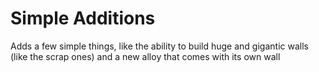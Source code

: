 # Simple Additions
Adds a few simple things, like the ability to build huge and gigantic walls (like the scrap ones) and a new alloy that comes with its own wall
